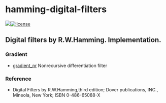 # hamming-digital-filters
[![](https://img.shields.io/pypi/v/hamming-digital-filters?color=green)](https://pypi.org/project/hamming-digital-filters/)[![license](https://img.shields.io/badge/license-BSD-red.svg)](https://www.freebsd.org/doc/en/articles/bsdl-gpl/article.html)

## Digital filters by R.W.Hamming. Implementation.

### Gradient

* [gradient_nr](https://github.com/vbotka/hamming-digital-filters/wiki#gradientgradient_nr) Nonrecursive differentiation filter


### Reference

* Digital Filters by R.W.Hamming,third edition; Dover publications,
  INC., Mineola, New York; ISBN 0-486-65088-X
